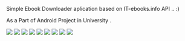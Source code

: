 Simple Ebook Downloader aplication based on IT-ebooks.info API .. :)

As a Part of Android Project in University .

<img src="https://raw.githubusercontent.com/thebdcoder/EbookDownloader/master/UI/Screenshot_2015-08-30-13-17-17.png">

<img src="https://raw.githubusercontent.com/thebdcoder/EbookDownloader/master/UI/Screenshot_2015-08-30-13-17-26.png">

<img src="https://raw.githubusercontent.com/thebdcoder/EbookDownloader/master/UI/Screenshot_2015-08-30-13-18-48.png">

<img src="https://raw.githubusercontent.com/thebdcoder/EbookDownloader/master/UI/Screenshot_2015-09-15-00-02-17.png">

<img src="https://raw.githubusercontent.com/thebdcoder/EbookDownloader/master/UI/Screenshot_2015-09-15-00-02-22.png">

<img src="https://raw.githubusercontent.com/thebdcoder/EbookDownloader/master/UI/Screenshot_2015-08-30-13-18-57.png">

<img src="https://raw.githubusercontent.com/thebdcoder/EbookDownloader/master/UI/Screenshot_2015-08-30-13-19-51.png">

<img src="https://raw.githubusercontent.com/thebdcoder/EbookDownloader/master/UI/Screenshot_2015-09-15-00-02-26.png">

<img src="https://raw.githubusercontent.com/thebdcoder/EbookDownloader/master/UI/Screenshot_2015-08-30-13-21-48.png">
